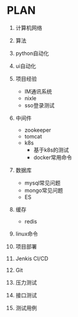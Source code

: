 # PLAN

1. 计算机网络
2. 算法
3. python自动化
4. ui自动化
5. 项目经验
   * IM通讯系统
   * nixle 
   * sso登录测试
6. 中间件
   * zookeeper
   * tomcat
   * k8s
     * 基于k8s的测试
     * docker常用命令
7. 数据库
   * mysql常见问题
   * mongo常见问题
   * ES
8. 缓存
   * redis

9. linux命令
10. 项目部署
11. Jenkis CI/CD
12. Git
13. 压力测试
14. 接口测试
15. 测试用例

